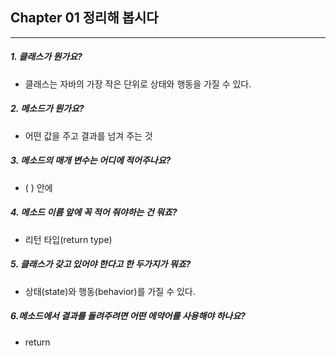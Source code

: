 ## Chapter 01 정리해 봅시다

---

##### 1. 클래스가 뭔가요?
- 클래스는 자바의 가장 작은 단위로 상태와 행동을 가질 수 있다.

##### 2. 메소드가 뭔가요?
- 어떤 값을 주고 결과를 넘겨 주는 것

##### 3. 메소드의 매개 변수는 어디에 적어주나요?
- ( ) 안에

##### 4. 메소드 이름 앞에 꼭 적어 줘야하는 건 뭐죠?
- 리턴 타입(return type)

##### 5. 클래스가 갖고 있어야 한다고 한 두가지가 뭐죠?
- 상태(state)와 행동(behavior)를 가질 수 있다.

##### 6.메소드에서 결과를 돌려주려면 어떤 에약어를 사용해야 하나요?
- return






